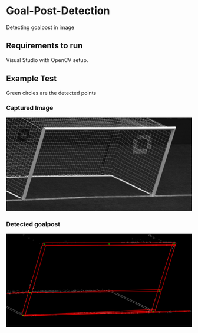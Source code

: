 # Goal-Post-Detection
Detecting goalpost in image

## Requirements to run
Visual Studio with OpenCV setup.

## Example Test
Green circles are the detected points

### Captured Image
![Captured Image](Pictures/im0001.png)

### Detected goalpost
![Detected goalpost](Pictures/imageWithGoal0001.png)
